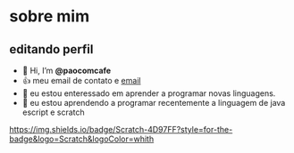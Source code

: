 # sobre mim
## editando perfil
- 👋 Hi, I’m **@paocomcafe**
- 👍 meu email de contato e [email](eduardo.maller@escola.pr.gov.br)
- 👀 eu estou enteressado em aprender a programar novas linguagens.
- 🌱 eu estou aprendendo a programar recentemente a linguagem de java escript e scratch

https://img.shields.io/badge/Scratch-4D97FF?style=for-the-badge&logo=Scratch&logoColor=whith
